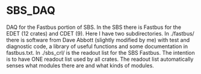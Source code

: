 # SBS_DAQ
DAQ for the Fastbus portion of SBS.
In the SBS there is Fastbus for the EDET (12 crates) and CDET (9).
Here I have two subdirectories.
In ./fastbus/ there is software from Dave Abbott (slightly modified by me)
with test and diagnostic code, a library of useful functions and some 
documentation in fastbus.txt. 
In ./sbs_crl/ is the readout list for the SBS Fastbus.  The intention is
to have ONE readout list used by all crates.  The readout list automatically
senses what modules there are and what kinds of modules.  
